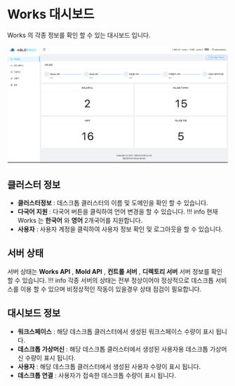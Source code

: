 # Works 대시보드
Works 의 각종 정보를 확인 할 수 있는 대시보드 입니다.

![works-dashboard](../../assets/images/works-admin-dashboard.png)

## 클러스터 정보
- **클러스터정보** : 데스크톱 클러스터의 이름 및 도메인을 확인 할 수 있습니다.
- **다국어 지원** : 다국어 버튼을 클릭하여 언어 변경을 할 수 있습니다.
!!! info
    현재 Works 는 **한국어** 와 **영어** 2개국어를 지원합니다.
- **사용자** : 사용자 계정을 클릭하여 사용자 정보 확인 및 로그아웃을 할 수 있습니다.

## 서버 상태
서버 상태는 **Works API** , **Mold API** , **컨트롤 서버** , **디렉토리 서버** 서버 정보를 확인 할 수 있습니다.
!!! info
    각종 서버의 상태는 전부 정상이어야 정상적으로 데스크톱 서비스를 이용 할 수 있으며 비정상적인 작동이 있을경우 상태 점검이 필요합니다.

## 대시보드 정보
- **워크스페이스** : 해당 데스크톱 클러스터에서 생성된 워크스페이스 수량이 표시 됩니다.
- **데스크톱 가상머신** : 해당 데스크톱 클러스터에서 생성된 사용자용 데스크톱 가상머신 수량이 표시 됩니다.
- **사용자** : 해당 데스크톱 클러스터에서 생성된 사용자 수량이 표시 됩니다.
- **데스크톱 연결** : 사용자가 접속한 데스크톱 수량이 표시 됩니다.